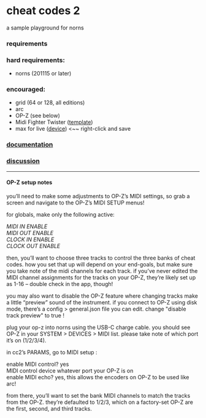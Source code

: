 # cheat codes 2

a sample playground for norns

### requirements

### hard requirements:
- norns (201115 or later)

### encouraged:
- grid (64 or 128, all editions)
- arc
- OP-Z (see below)
- Midi Fighter Twister ([template](https://llllllll.co/uploads/short-url/so1QoxfHVWn29a4YNkybdVEIQgi.mfs))
- max for live ([device](https://llllllll.co/uploads/short-url/cckkpyWjH3ywfaHfYzOmV27GS3m.amxd)) <~~ right-click and save

### [documentation](https://github.com/dndrks/cheat-codes-docs/raw/main/assets/images/pdf/cheat_codes_2.pdf)

### [discussion](https://l.llllllll.co/cheat-codes-2)

---

#### OP-Z setup notes

you’ll need to make some adjustments to OP-Z’s MIDI settings, so grab a screen and navigate to the OP-Z’s MIDI SETUP menus!

for globals, make only the following active:

*MIDI IN ENABLE*  
*MIDI OUT ENABLE*  
*CLOCK IN ENABLE*  
*CLOCK OUT ENABLE*  

then, you’ll want to choose three tracks to control the three banks of cheat codes. how you set that up will depend on your end-goals, but make sure you take note of the midi channels for each track. if you’ve never edited the MIDI channel assignments for the tracks on your OP-Z, they’re likely set up as 1-16 – double check in the app, though!

you may also want to disable the OP-Z feature where changing tracks make a little “preview” sound of the instrument. if you connect to OP-Z using disk mode, there’s a config > general.json file you can edit. change "disable track preview" to true !

plug your op-z into norns using the USB-C charge cable. you should see OP-Z in your SYSTEM > DEVICES > MIDI list. please take note of which port it’s on (1/2/3/4).

in cc2’s PARAMS, go to MIDI setup :

enable MIDI control? yes  
MIDI control device whatever port your OP-Z is on  
enable MIDI echo? yes, this allows the encoders on OP-Z to be used like arc!  

from there, you’ll want to set the bank MIDI channels to match the tracks from the OP-Z. they’re defaulted to 1/2/3, which on a factory-set OP-Z are the first, second, and third tracks.
